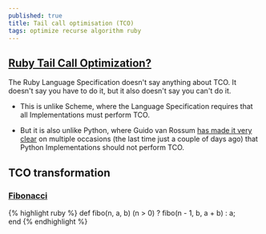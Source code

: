 ```yaml
---
published: true
title: Tail call optimisation (TCO)
tags: optimize recurse algorithm ruby
---
```

## [Ruby Tail Call Optimization?](https://stackoverflow.com/questions/824562/does-ruby-perform-tail-call-optimization/824831#824831)

The Ruby Language Specification doesn't say anything about TCO. It doesn't say you have to do it, but it also doesn't say you can't do it.

- This is unlike Scheme, where the Language Specification requires that all Implementations must perform TCO.

- But it is also unlike Python, where Guido van Rossum [has made it very clear](http://neopythonic.blogspot.com/2009/04/tail-recursion-elimination.html) on multiple occasions (the last time just a couple of days ago) that Python Implementations should not perform TCO.

## TCO transformation

### [Fibonacci](https://fr.wikipedia.org/wiki/Suite_de_Fibonacci#Algorithme_r%C3%A9cursif_terminal)

{% highlight ruby %}
def fibo(n, a, b)
	 (n > 0) ? fibo(n - 1, b, a + b) : a;       
end
{% endhighlight %}